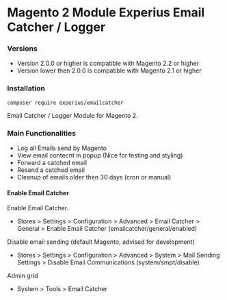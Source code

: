 Magento 2 Module Experius Email Catcher / Logger
====================

### Versions

- Version 2.0.0 or higher is compatible with Magento 2.2 or higher
- Version lower then 2.0.0 is compatible with Magento 2.1 or higher

### Installation
 ```composer require experius/emailcatcher```

Email Catcher / Logger Module for Magento 2. 

### Main Functionalities
 - Log all Emails send by Magento
 - View email contecnt in popup (Nice for testing and styling)
 - Forward  a catched email
 - Resend  a catched email
 - Cleanup of emails older then 30 days (cron or manual)
 

#### Enable Email Catcher

Enable Email Catcher.

 - Stores > Settings > Configuration > Advanced > Email Catcher > General > Enable Email Catcher (emailcatcher/general/enabled)

Disable email sending (default Magento, advised for development)

 - Stores > Settings > Configuration > Advanced > System > Mail Sending Settings > Disable Email Communications (system/smpt/disable)

Admin grid

 - System > Tools > Email Catcher

